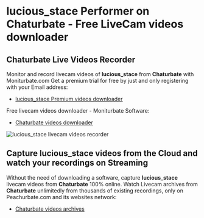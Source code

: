 # lucious_stace Performer on Chaturbate - Free LiveCam videos downloader

## Chaturbate Live Videos Recorder

Monitor and record livecam videos of **lucious_stace** from **Chaturbate** with Moniturbate.com
Get a premium trial for free by just and only registering with your Email address:
* [lucious_stace Premium videos downloader](https://moniturbate.com/request-demo-licence-key.html)

Free livecam videos downloader - Moniturbate Software:
* [Chaturbate videos downloader](https://moniturbate.com/moniturbate-download-software.html)

![lucious_stace livecam videos recorder](https://peachurnet.com/templates/moniturbate-software.png)


## Capture lucious_stace videos from the Cloud and watch your recordings on Streaming

Without the need of downloading a software, capture **lucious_stace** livecam videos from **Chaturbate** 100% online.
Watch Livecam archives from **Chaturbate** unlimitedly from thousands of existing recordings, only on Peachurbate.com and its websites network:
* [Chaturbate videos archives](https://peachurnet.com/)